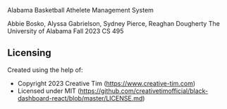 
Alabama Basketball Athelete Management System

Abbie Bosko, Alyssa Gabrielson, Sydney Pierce, Reaghan Dougherty
The University of Alabama
Fall 2023 CS 495

## Licensing
Created using the help of:
- Copyright 2023 Creative Tim (https://www.creative-tim.com)
- Licensed under MIT (https://github.com/creativetimofficial/black-dashboard-react/blob/master/LICENSE.md)

